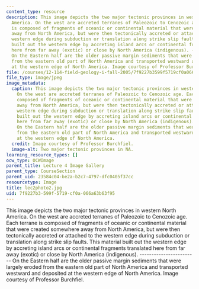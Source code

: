 ```yaml
---
content_type: resource
description: This image depicts the two major tectonic provinces in western North
  America. On the west are accreted terranes of Paleozoic to Cenozoic age. Each terrane
  is composed of fragments of oceanic or continental material that were created somewhere
  away from North America, but were then tectonically accreted or attached to the
  western edge during subduction or translation along strike slip faults. This material
  built out the western edge by accreting island arcs or continental fragments translated
  here from far away (exotic) or close by North America (indigenous). ------------------------
  On the Eastern half are the older passive margin sediments that were largely eroded
  from the eastern old part of North America and transported westward and deposited
  at the western edge of North America. Image courtesy of Professor Burchfiel.
file: /courses/12-114-field-geology-i-fall-2005/7f9227b3599f5719cf0a066a63b63f95_lec2photo2.jpg
file_type: image/jpeg
image_metadata:
  caption: This image depicts the two major tectonic provinces in western North America.
    On the west are accreted terranes of Paleozoic to Cenozoic age. Each terrane is
    composed of fragments of oceanic or continental material that were created somewhere
    away from North America, but were then tectonically accreted or attached to the
    western edge during subduction or translation along strike slip faults. This material
    built out the western edge by accreting island arcs or continental fragments translated
    here from far away (exotic) or close by North America (indigenous). ------------------------
    On the Eastern half are the older passive margin sediments that were largely eroded
    from the eastern old part of North America and transported westward and deposited
    at the western edge of North America.
  credit: Image courtesy of Professor Burchfiel.
  image-alt: Two major tectonic provinces in NA.
learning_resource_types: []
ocw_type: OCWImage
parent_title: Lecture 4 Image Gallery
parent_type: CourseSection
parent_uid: 23584c04-be2a-b2c7-4797-dfc0405f37cc
resourcetype: Image
title: lec2photo2.jpg
uid: 7f9227b3-599f-5719-cf0a-066a63b63f95
---
```

This image depicts the two major tectonic provinces in western North America. On the west are accreted terranes of Paleozoic to Cenozoic age. Each terrane is composed of fragments of oceanic or continental material that were created somewhere away from North America, but were then tectonically accreted or attached to the western edge during subduction or translation along strike slip faults. This material built out the western edge by accreting island arcs or continental fragments translated here from far away (exotic) or close by North America (indigenous). ------------------------ On the Eastern half are the older passive margin sediments that were largely eroded from the eastern old part of North America and transported westward and deposited at the western edge of North America. Image courtesy of Professor Burchfiel.

